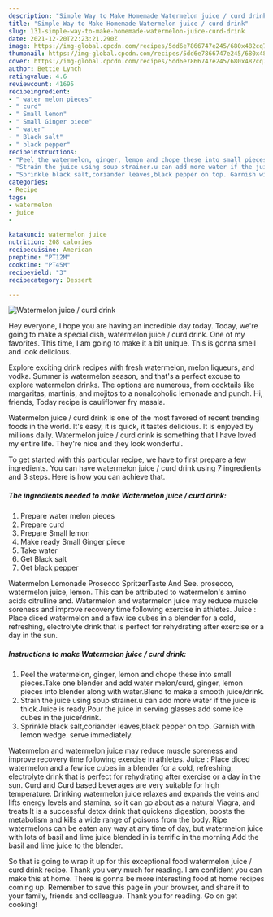 ```yaml
---
description: "Simple Way to Make Homemade Watermelon juice / curd drink"
title: "Simple Way to Make Homemade Watermelon juice / curd drink"
slug: 131-simple-way-to-make-homemade-watermelon-juice-curd-drink
date: 2021-12-20T22:23:21.290Z
image: https://img-global.cpcdn.com/recipes/5dd6e7866747e245/680x482cq70/watermelon-juice-curd-drink-recipe-main-photo.jpg
thumbnail: https://img-global.cpcdn.com/recipes/5dd6e7866747e245/680x482cq70/watermelon-juice-curd-drink-recipe-main-photo.jpg
cover: https://img-global.cpcdn.com/recipes/5dd6e7866747e245/680x482cq70/watermelon-juice-curd-drink-recipe-main-photo.jpg
author: Bettie Lynch
ratingvalue: 4.6
reviewcount: 41695
recipeingredient:
- " water melon pieces"
- " curd"
- " Small lemon"
- " Small Ginger piece"
- " water"
- " Black salt"
- " black pepper"
recipeinstructions:
- "Peel the watermelon, ginger, lemon and chope these into small pieces.Take one blender and add water melon/curd, ginger, lemon pieces into blender along with water.Blend to make a smooth juice/drink."
- "Strain the juice using soup strainer.u can add more water if the juice is thick.Juice is ready.Pour the juice in serving glasses.add some ice cubes in the juice/drink."
- "Sprinkle black salt,coriander leaves,black pepper on top. Garnish with lemon wedge. serve immediately."
categories:
- Recipe
tags:
- watermelon
- juice
- 

katakunci: watermelon juice  
nutrition: 208 calories
recipecuisine: American
preptime: "PT12M"
cooktime: "PT45M"
recipeyield: "3"
recipecategory: Dessert

---
```



![Watermelon juice / curd drink](https://img-global.cpcdn.com/recipes/5dd6e7866747e245/680x482cq70/watermelon-juice-curd-drink-recipe-main-photo.jpg)

Hey everyone, I hope you are having an incredible day today. Today, we're going to make a special dish, watermelon juice / curd drink. One of my favorites. This time, I am going to make it a bit unique. This is gonna smell and look delicious.

Explore exciting drink recipes with fresh watermelon, melon liqueurs, and vodka. Summer is watermelon season, and that&#39;s a perfect excuse to explore watermelon drinks. The options are numerous, from cocktails like margaritas, martinis, and mojitos to a nonalcoholic lemonade and punch. Hi, friends, Today recipe is cauliflower fry masala.

Watermelon juice / curd drink is one of the most favored of recent trending foods in the world. It's easy, it is quick, it tastes delicious. It is enjoyed by millions daily. Watermelon juice / curd drink is something that I have loved my entire life. They're nice and they look wonderful.


To get started with this particular recipe, we have to first prepare a few ingredients. You can have watermelon juice / curd drink using 7 ingredients and 3 steps. Here is how you can achieve that.

<!--inarticleads1-->

##### The ingredients needed to make Watermelon juice / curd drink:

1. Prepare  water melon pieces
1. Prepare  curd
1. Prepare  Small lemon
1. Make ready  Small Ginger piece
1. Take  water
1. Get  Black salt
1. Get  black pepper


Watermelon Lemonade Prosecco SpritzerTaste And See. prosecco, watermelon juice, lemon. This can be attributed to watermelon&#39;s amino acids citrulline and. Watermelon and watermelon juice may reduce muscle soreness and improve recovery time following exercise in athletes. Juice : Place diced watermelon and a few ice cubes in a blender for a cold, refreshing, electrolyte drink that is perfect for rehydrating after exercise or a day in the sun. 

<!--inarticleads2-->

##### Instructions to make Watermelon juice / curd drink:

1. Peel the watermelon, ginger, lemon and chope these into small pieces.Take one blender and add water melon/curd, ginger, lemon pieces into blender along with water.Blend to make a smooth juice/drink.
1. Strain the juice using soup strainer.u can add more water if the juice is thick.Juice is ready.Pour the juice in serving glasses.add some ice cubes in the juice/drink.
1. Sprinkle black salt,coriander leaves,black pepper on top. Garnish with lemon wedge. serve immediately.


Watermelon and watermelon juice may reduce muscle soreness and improve recovery time following exercise in athletes. Juice : Place diced watermelon and a few ice cubes in a blender for a cold, refreshing, electrolyte drink that is perfect for rehydrating after exercise or a day in the sun. Curd and Curd based beverages are very suitable for high temperature. Drinking watermelon juice relaxes and expands the veins and lifts energy levels and stamina, so it can go about as a natural Viagra, and treats It is a successful detox drink that quickens digestion, boosts the metabolism and kills a wide range of poisons from the body. Ripe watermelons can be eaten any way at any time of day, but watermelon juice with lots of basil and lime juice blended in is terrific in the morning Add the basil and lime juice to the blender. 

So that is going to wrap it up for this exceptional food watermelon juice / curd drink recipe. Thank you very much for reading. I am confident you can make this at home. There is gonna be more interesting food at home recipes coming up. Remember to save this page in your browser, and share it to your family, friends and colleague. Thank you for reading. Go on get cooking!
